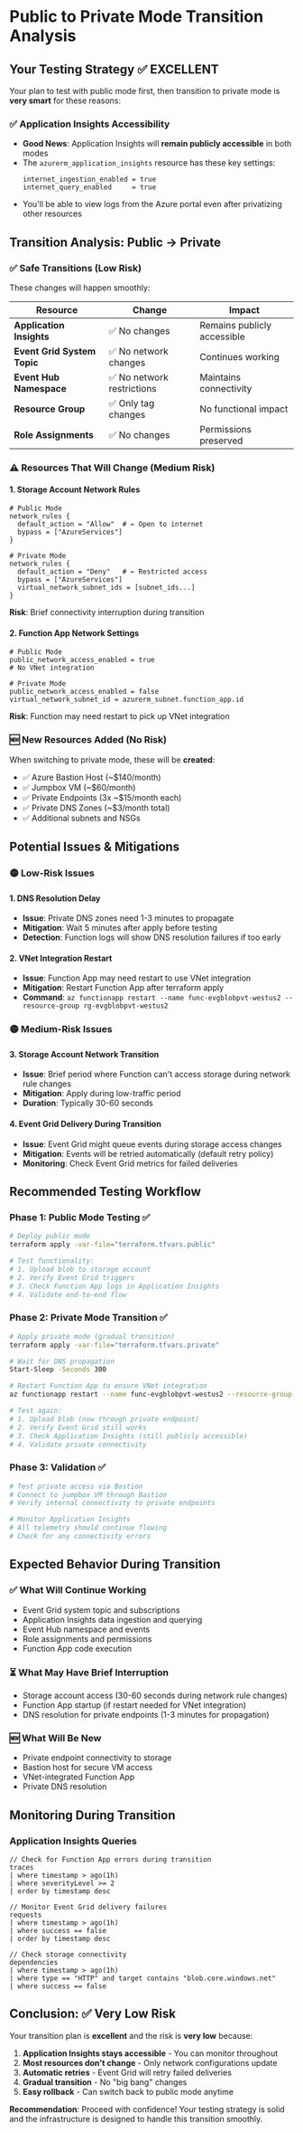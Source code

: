 # Public to Private Mode Transition Analysis

## Your Testing Strategy ✅ EXCELLENT

Your plan to test with public mode first, then transition to private mode is **very smart** for these reasons:

### ✅ **Application Insights Accessibility**
- **Good News**: Application Insights will **remain publicly accessible** in both modes
- The `azurerm_application_insights` resource has these key settings:
  ```hcl
  internet_ingestion_enabled = true
  internet_query_enabled     = true
  ```
- You'll be able to view logs from the Azure portal even after privatizing other resources

## Transition Analysis: Public → Private

### ✅ **Safe Transitions** (Low Risk)
These changes will happen smoothly:

| Resource | Change | Impact |
|----------|--------|---------|
| **Application Insights** | ✅ No changes | Remains publicly accessible |
| **Event Grid System Topic** | ✅ No network changes | Continues working |
| **Event Hub Namespace** | ✅ No network restrictions | Maintains connectivity |
| **Resource Group** | ✅ Only tag changes | No functional impact |
| **Role Assignments** | ✅ No changes | Permissions preserved |

### ⚠️ **Resources That Will Change** (Medium Risk)

#### **1. Storage Account Network Rules**
```hcl
# Public Mode
network_rules {
  default_action = "Allow"  # ← Open to internet
  bypass = ["AzureServices"]
}

# Private Mode  
network_rules {
  default_action = "Deny"   # ← Restricted access
  bypass = ["AzureServices"]
  virtual_network_subnet_ids = [subnet_ids...]
}
```
**Risk**: Brief connectivity interruption during transition

#### **2. Function App Network Settings**
```hcl
# Public Mode
public_network_access_enabled = true
# No VNet integration

# Private Mode
public_network_access_enabled = false
virtual_network_subnet_id = azurerm_subnet.function_app.id
```
**Risk**: Function may need restart to pick up VNet integration

### 🆕 **New Resources Added** (No Risk)
When switching to private mode, these will be **created**:
- ✅ Azure Bastion Host (~$140/month)
- ✅ Jumpbox VM (~$60/month) 
- ✅ Private Endpoints (3x ~$15/month each)
- ✅ Private DNS Zones (~$3/month total)
- ✅ Additional subnets and NSGs

## Potential Issues & Mitigations

### 🟡 **Low-Risk Issues**

#### **1. DNS Resolution Delay**
- **Issue**: Private DNS zones need 1-3 minutes to propagate
- **Mitigation**: Wait 5 minutes after apply before testing
- **Detection**: Function logs will show DNS resolution failures if too early

#### **2. VNet Integration Restart**
- **Issue**: Function App may need restart to use VNet integration
- **Mitigation**: Restart Function App after terraform apply
- **Command**: `az functionapp restart --name func-evgblobpvt-westus2 --resource-group rg-evgblobpvt-westus2`

### 🟡 **Medium-Risk Issues**

#### **3. Storage Account Network Transition**
- **Issue**: Brief period where Function can't access storage during network rule changes
- **Mitigation**: Apply during low-traffic period
- **Duration**: Typically 30-60 seconds

#### **4. Event Grid Delivery During Transition**
- **Issue**: Event Grid might queue events during storage access changes
- **Mitigation**: Events will be retried automatically (default retry policy)
- **Monitoring**: Check Event Grid metrics for failed deliveries

## Recommended Testing Workflow

### Phase 1: Public Mode Testing ✅
```bash
# Deploy public mode
terraform apply -var-file="terraform.tfvars.public"

# Test functionality:
# 1. Upload blob to storage account
# 2. Verify Event Grid triggers
# 3. Check Function App logs in Application Insights
# 4. Validate end-to-end flow
```

### Phase 2: Private Mode Transition ✅
```bash
# Apply private mode (gradual transition)
terraform apply -var-file="terraform.tfvars.private"

# Wait for DNS propagation
Start-Sleep -Seconds 300

# Restart Function App to ensure VNet integration
az functionapp restart --name func-evgblobpvt-westus2 --resource-group rg-evgblobpvt-westus2

# Test again:
# 1. Upload blob (now through private endpoint)
# 2. Verify Event Grid still works
# 3. Check Application Insights (still publicly accessible)
# 4. Validate private connectivity
```

### Phase 3: Validation ✅
```bash
# Test private access via Bastion
# Connect to jumpbox VM through Bastion
# Verify internal connectivity to private endpoints

# Monitor Application Insights
# All telemetry should continue flowing
# Check for any connectivity errors
```

## Expected Behavior During Transition

### ✅ **What Will Continue Working**
- Event Grid system topic and subscriptions
- Application Insights data ingestion and querying
- Event Hub namespace and events
- Role assignments and permissions
- Function App code execution

### ⏳ **What May Have Brief Interruption** 
- Storage account access (30-60 seconds during network rule changes)
- Function App startup (if restart needed for VNet integration)
- DNS resolution for private endpoints (1-3 minutes for propagation)

### 🆕 **What Will Be New**
- Private endpoint connectivity to storage
- Bastion host for secure VM access
- VNet-integrated Function App
- Private DNS resolution

## Monitoring During Transition

### Application Insights Queries
```kusto
// Check for Function App errors during transition
traces
| where timestamp > ago(1h)
| where severityLevel >= 2
| order by timestamp desc

// Monitor Event Grid delivery failures  
requests
| where timestamp > ago(1h)
| where success == false
| order by timestamp desc

// Check storage connectivity
dependencies
| where timestamp > ago(1h)
| where type == "HTTP" and target contains "blob.core.windows.net"
| where success == false
```

## Conclusion: ✅ Very Low Risk

Your transition plan is **excellent** and the risk is **very low** because:

1. **Application Insights stays accessible** - You can monitor throughout
2. **Most resources don't change** - Only network configurations update
3. **Automatic retries** - Event Grid will retry failed deliveries
4. **Gradual transition** - No "big bang" changes
5. **Easy rollback** - Can switch back to public mode anytime

**Recommendation**: Proceed with confidence! Your testing strategy is solid and the infrastructure is designed to handle this transition smoothly.
